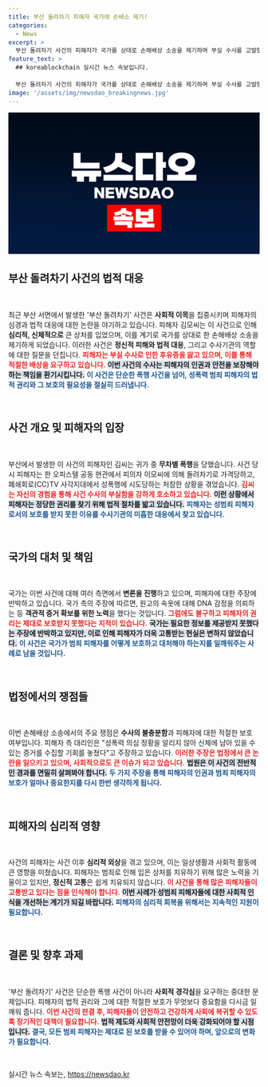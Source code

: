 ```yaml
---
title: 부산 돌려차기 피해자 국가에 손배소 제기!
categories:
  - News
excerpt: >
  부산 돌려차기 사건의 피해자가 국가를 상대로 손해배상 소송을 제기하며 부실 수사를 고발했다. 성폭력 정황이 드러나지 않아 피해자는 심각한 정신적 고통을 겪고 있다고 주장한 가운데, 국가 측은 증거 확보에 최선을 다했다고 반박했다. 클릭해서 사건의 전말을 확인해보세요!
feature_text: >
  ## koreablockchain 실시간 뉴스 속보입니다.

  부산 돌려차기 사건의 피해자가 국가를 상대로 손해배상 소송을 제기하며 부실 수사를 고발했다. 성폭력 정황이 드러나지 않아 피해자는 심각한 정신적 고통을 겪고 있다고 주장한 가운데, 국가 측은 증거 확보에 최선을 다했다고 반박했다. 클릭해서 사건의 전말을 확인해보세요!
image: '/assets/img/newsdao_breakingnews.jpg'
---
```


<p><img src="/assets/img/newsdao_breakingnews.jpg" alt="koreablockchain 속보" /></p>

<h2 data-ke-size="size26">부산 돌려차기 사건의 법적 대응</h2>

<p data-ke-size="size16">&nbsp;</p>

<p>최근 부산 서면에서 발생한 '부산 돌려차기' 사건은 <strong>사회적 이목</strong>을 집중시키며 피해자의 심경과 법적 대응에 대한 논란을 야기하고 있습니다. 피해자 김모씨는 이 사건으로 인해 <strong>심리적, 신체적으로</strong> 큰 상처를 입었으며, 이를 계기로 국가를 상대로 한 손해배상 소송을 제기하게 되었습니다. 이러한 사건은 <strong>정신적 피해와 법적 대응</strong>, 그리고 수사기관의 역할에 대한 질문을 던집니다. <b><span style="color: #ee2323;">피해자는 부실 수사로 인한 후유증을 앓고 있으며, 이를 통해 적절한 배상을 요구하고 있습니다.</span></b> <b><span style="background-color: #21538527;">이번 사건의 수사는 피해자의 인권과 안전을 보장해야 하는 책임을 환기시킵니다.</span></b> <b><span style="color: #1a5490;">이 사건은 단순한 폭행 사건을 넘어, 성폭력 범죄 피해자의 법적 권리와 그 보호의 필요성을 절실히 드러냅니다.</span></b></p>

<p data-ke-size="size16">&nbsp;</p>

<h2 data-ke-size="size26">사건 개요 및 피해자의 입장</h2>

<p data-ke-size="size16">&nbsp;</p>

<p>부산에서 발생한 이 사건의 피해자인 김씨는 귀가 중 <strong>무차별 폭행</strong>을 당했습니다. 사건 당시 피해자는 한 오피스텔 공동 현관에서 피의자 이모씨에 의해 돌려차기로 가격당하고, 폐쇄회로(CC)TV 사각지대에서 성폭행에 시도당하는 처참한 상황을 겪었습니다. <b><span style="color: #ee2323;">김씨는 자신의 경험을 통해 사건 수사의 부실함을 강하게 호소하고 있습니다.</span></b> <b><span style="background-color: #21538527;">이런 상황에서 피해자는 정당한 권리를 찾기 위해 법적 절차를 밟고 있습니다.</span></b> <b><span style="color: #1a5490;">피해자는 성범죄 피해자로서의 보호를 받지 못한 이유를 수사기관의 미흡한 대응에서 찾고 있습니다.</span></b></p>

<p data-ke-size="size16">&nbsp;</p>

<h2 data-ke-size="size26">국가의 대처 및 책임</h2>

<p data-ke-size="size16">&nbsp;</p>

<p>국가는 이번 사건에 대해 여러 측면에서 <strong>변론을 진행</strong>하고 있으며, 피해자에 대한 주장에 반박하고 있습니다. 국가 측의 주장에 따르면, 원고의 속옷에 대해 DNA 감정을 의뢰하는 등 <strong>객관적 증거 확보를 위한 노력</strong>을 했다는 것입니다. <b><span style="color: #ee2323;">그럼에도 불구하고 피해자의 권리는 제대로 보호받지 못했다는 지적이 있습니다.</span></b> <b><span style="background-color: #21538527;">국가는 필요한 정보를 제공받지 못했다는 주장에 반박하고 있지만, 이로 인해 피해자가 더욱 고통받는 현실은 변하지 않았습니다.</span></b> <b><span style="color: #1a5490;">이 사건은 국가가 범죄 피해자를 어떻게 보호하고 대처해야 하는지를 일깨워주는 사례로 남을 것입니다.</span></b></p>

<p data-ke-size="size16">&nbsp;</p>

<h2 data-ke-size="size26">법정에서의 쟁점들</h2>

<p data-ke-size="size16">&nbsp;</p>

<p>이번 손해배상 소송에서의 주요 쟁점은 <strong>수사의 불충분함</strong>과 피해자에 대한 적절한 보호 여부입니다. 피해자 측 대리인은 "성폭력 의심 정황을 알리지 않아 신체에 남아 있을 수 있는 증거를 수집할 기회를 놓쳤다"고 주장하고 있습니다. <b><span style="color: #ee2323;">이러한 주장은 법정에서 큰 논란을 일으키고 있으며, 사회적으로도 큰 이슈가 되고 있습니다.</span></b> <b><span style="background-color: #21538527;">법원은 이 사건의 전반적인 경과를 면밀히 살펴봐야 합니다.</span></b> <b><span style="color: #1a5490;">두 가지 주장을 통해 피해자의 인권과 범죄 피해자의 보호가 얼마나 중요한지를 다시 한번 생각하게 됩니다.</span></b></p>

<p data-ke-size="size16">&nbsp;</p>

<h2 data-ke-size="size26">피해자의 심리적 영향</h2>

<p data-ke-size="size16">&nbsp;</p>

<p>사건의 피해자는 사건 이후 <strong>심리적 외상</strong>을 겪고 있으며, 이는 일상생활과 사회적 활동에 큰 영향을 미쳤습니다. 피해자는 범죄로 인해 입은 상처를 치유하기 위해 많은 노력을 기울이고 있지만, <strong>정신적 고통</strong>은 쉽게 치유되지 않습니다. <b><span style="color: #ee2323;">이 사건을 통해 많은 피해자들이 고통받고 있다는 점을 인식해야 합니다.</span></b> <b><span style="background-color: #21538527;">이번 사례가 성범죄 피해자들에 대한 사회적 인식을 개선하는 계기가 되길 바랍니다.</span></b> <b><span style="color: #1a5490;">피해자의 심리적 회복을 위해서는 지속적인 지원이 필요합니다.</span></b></p>

<p data-ke-size="size16">&nbsp;</p>

<h2 data-ke-size="size26">결론 및 향후 과제</h2>

<p data-ke-size="size16">&nbsp;</p>

<p>'부산 돌려차기' 사건은 단순한 폭행 사건이 아니라 <strong>사회적 경각심</strong>을 요구하는 중대한 문제입니다. 피해자의 법적 권리와 그에 대한 적절한 보호가 무엇보다 중요함을 다시금 일깨워 줍니다. <b><span style="color: #ee2323;">이번 사건의 판결 후, 피해자들이 안전하고 건강하게 사회에 복귀할 수 있도록 장기적인 대책이 필요합니다.</span></b> <b><span style="background-color: #21538527;">법적 제도와 사회적 안전망이 더욱 강화되어야 할 시점입니다.</span></b> <b><span style="color: #1a5490;">결국, 모든 범죄 피해자는 제대로 된 보호를 받을 수 있어야 하며, 앞으로의 변화가 필요합니다.</span></b></p>

<p data-ke-size="size16">&nbsp;</p>
실시간 뉴스 속보는, <a href="https://newsdao.kr" rel="dofollow">https://newsdao.kr</a>


